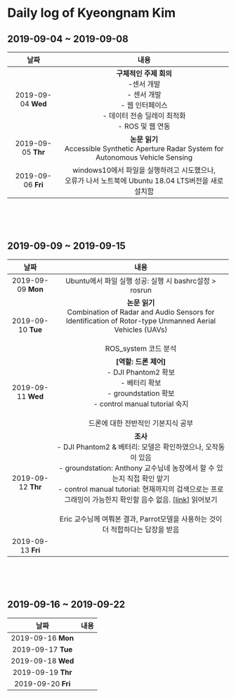 # Daily log of Kyeongnam Kim

## 2019-09-04 ~ 2019-09-08
|날짜|내용|
|:--:|:--:|
|2019-09-04 **Wed**| **구체적인 주제 회의**<br> -센서 개발<br> - 센서 개발<br> - 웹 인터페이스<br> - 데이터 전송 딜레이 최적화<br> - ROS 및 웹 연동|
|2019-09-05 **Thr**| **논문 읽기**<br>Accessible Synthetic Aperture Radar System for Autonomous Vehicle Sensing|
|2019-09-06 **Fri**|windows10에서 파일을 실행하려고 시도했으나,<br>오류가 나서 노트북에 Ubuntu 18.04 LTS버전을 새로 설치함|

<br><br><br>

## 2019-09-09 ~ 2019-09-15
|날짜|내용|
|:--:|:--:|
|2019-09-09 **Mon**|Ubuntu에서 파일 실행 성공: 실행 시 bashrc설정 > rosrun|
|2019-09-10 **Tue**|**논문 읽기**<br>Combination of Radar and Audio Sensors for Identification of Rotor-type Unmanned Aerial Vehicles (UAVs)<br><br>ROS_system 코드 분석|
|2019-09-11 **Wed**|**[역할: 드론 제어]**<br> - DJI Phantom2 확보<br> - 베터리 확보 <br> - groundstation 확보 <br> - control manual tutorial 숙지<br><br>드론에 대한 전반적인 기본지식 공부|
|2019-09-12 **Thr**|**조사**<br> - DJI Phantom2 & 베터리: 모델은 확인하였으나, 오작동이 있음<br> - groundstation: Anthony 교수님네 농장에서 할 수 있는지 직접 확인 맡기<br> - control manual tutorial: 현재까지의 검색으로는 프로그래밍이 가능한지 확인할 음수 없음. [[link](https://www.dronezon.com/diy-drone-repair-videos/dji-innovation-drones/dji-ground-station-app-setting-up-phantom-2-waypoint-tutorial/)] 읽어보기<br><br>Eric 교수님께 여쭤본 결과, Parrot모델을 사용하는 것이 더 적합하다는 답장을 받음|
|2019-09-13 **Fri**||

<br><br><br>

## 2019-09-16 ~ 2019-09-22
|날짜|내용|
|:--:|:--:|
|2019-09-16 **Mon**||
|2019-09-17 **Tue**||
|2019-09-18 **Wed**||
|2019-09-19 **Thr**||
|2019-09-20 **Fri**||
